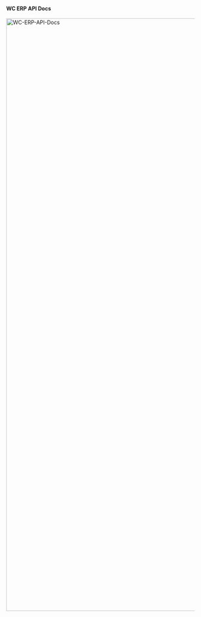 #### WC ERP API Docs
<img width="1920" height="1583" alt="WC-ERP-API-Docs" src="https://github.com/user-attachments/assets/76871281-1624-4c05-924e-2129862f554f" />
